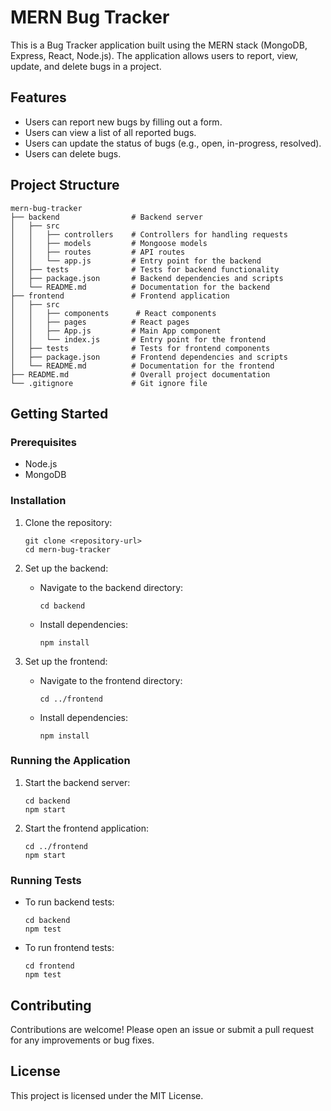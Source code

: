 # MERN Bug Tracker

This is a Bug Tracker application built using the MERN stack (MongoDB, Express, React, Node.js). The application allows users to report, view, update, and delete bugs in a project.

## Features

- Users can report new bugs by filling out a form.
- Users can view a list of all reported bugs.
- Users can update the status of bugs (e.g., open, in-progress, resolved).
- Users can delete bugs.

## Project Structure

```
mern-bug-tracker
├── backend                # Backend server
│   ├── src
│   │   ├── controllers    # Controllers for handling requests
│   │   ├── models         # Mongoose models
│   │   ├── routes         # API routes
│   │   └── app.js         # Entry point for the backend
│   ├── tests              # Tests for backend functionality
│   ├── package.json       # Backend dependencies and scripts
│   └── README.md          # Documentation for the backend
├── frontend               # Frontend application
│   ├── src
│   │   ├── components      # React components
│   │   ├── pages          # React pages
│   │   ├── App.js         # Main App component
│   │   └── index.js       # Entry point for the frontend
│   ├── tests              # Tests for frontend components
│   ├── package.json       # Frontend dependencies and scripts
│   └── README.md          # Documentation for the frontend
├── README.md              # Overall project documentation
└── .gitignore             # Git ignore file
```

## Getting Started

### Prerequisites

- Node.js
- MongoDB

### Installation

1. Clone the repository:
   ```
   git clone <repository-url>
   cd mern-bug-tracker
   ```

2. Set up the backend:
   - Navigate to the backend directory:
     ```
     cd backend
     ```
   - Install dependencies:
     ```
     npm install
     ```

3. Set up the frontend:
   - Navigate to the frontend directory:
     ```
     cd ../frontend
     ```
   - Install dependencies:
     ```
     npm install
     ```

### Running the Application

1. Start the backend server:
   ```
   cd backend
   npm start
   ```

2. Start the frontend application:
   ```
   cd ../frontend
   npm start
   ```

### Running Tests

- To run backend tests:
  ```
  cd backend
  npm test
  ```

- To run frontend tests:
  ```
  cd frontend
  npm test
  ```

## Contributing

Contributions are welcome! Please open an issue or submit a pull request for any improvements or bug fixes.

## License

This project is licensed under the MIT License.